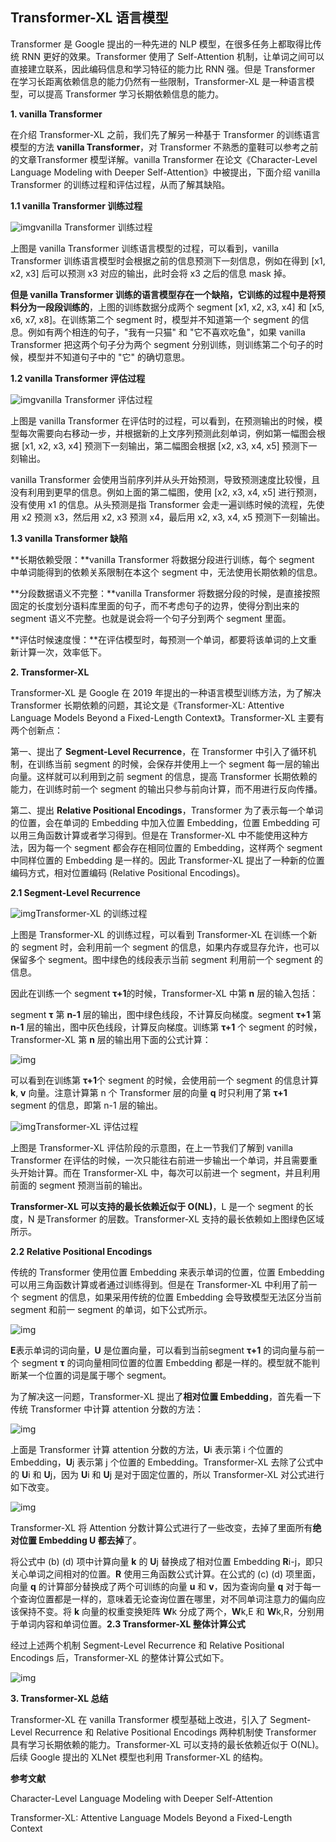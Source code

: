 ## Transformer-XL 语言模型



Transformer 是 Google 提出的一种先进的 NLP 模型，在很多任务上都取得比传统 RNN 更好的效果。Transformer 使用了 Self-Attention 机制，让单词之间可以直接建立联系，因此编码信息和学习特征的能力比 RNN 强。但是 Transformer 在学习长距离依赖信息的能力仍然有一些限制，Transformer-XL 是一种语言模型，可以提高 Transformer 学习长期依赖信息的能力。

**1. vanilla Transformer**

在介绍 Transformer-XL 之前，我们先了解另一种基于 Transformer 的训练语言模型的方法 **vanilla Transformer**，对 Transformer 不熟悉的童鞋可以参考之前的文章Transformer 模型详解。vanilla Transformer 在论文《Character-Level Language Modeling with Deeper Self-Attention》中被提出，下面介绍 vanilla Transformer 的训练过程和评估过程，从而了解其缺陷。

**1.1 vanilla Transformer 训练过程**

![img](imgs/3c6d55fbb2fb43169e1c68ab1fc8982608f7d356.png)vanilla Transformer 训练过程

上图是 vanilla Transformer 训练语言模型的过程，可以看到，vanilla Transformer 训练语言模型时会根据之前的信息预测下一刻信息，例如在得到 [x1, x2, x3] 后可以预测 x3 对应的输出，此时会将 x3 之后的信息 mask 掉。

**但是 vanilla Transformer 训练的语言模型存在一个缺陷，它训练的过程中是将预料分为一段段训练的**，上图的训练数据分成两个 segment [x1, x2, x3, x4] 和 [x5, x6, x7, x8]。在训练第二个 segment 时，模型并不知道第一个 segment 的信息。例如有两个相连的句子，"我有一只猫" 和 "它不喜欢吃鱼"，如果 vanilla Transformer 把这两个句子分为两个 segment 分别训练，则训练第二个句子的时候，模型并不知道句子中的 "它" 的确切意思。

**1.2 vanilla Transformer 评估过程**

![img](imgs/cf6fe60c38fce9e08223c9b7d582a9512891.gif)vanilla Transformer 评估过程

上图是 vanilla Transformer 在评估时的过程，可以看到，在预测输出的时候，模型每次需要向右移动一步，并根据新的上文序列预测此刻单词，例如第一幅图会根据 [x1, x2, x3, x4] 预测下一刻输出，第二幅图会根据 [x2, x3, x4, x5] 预测下一刻输出。

vanilla Transformer 会使用当前序列并从头开始预测，导致预测速度比较慢，且没有利用到更早的信息。例如上面的第二幅图，使用 [x2, x3, x4, x5] 进行预测，没有使用 x1 的信息。从头预测是指 Transformer 会走一遍训练时候的流程，先使用 x2 预测 x3，然后用 x2, x3 预测 x4，最后用 x2, x3, x4, x5 预测下一刻输出。

**1.3 vanilla Transformer 缺陷**

**长期依赖受限：**vanilla Transformer 将数据分段进行训练，每个 segment 中单词能得到的依赖关系限制在本这个 segment 中，无法使用长期依赖的信息。

**分段数据语义不完整：**vanilla Transformer 将数据分段的时候，是直接按照固定的长度划分语料库里面的句子，而不考虑句子的边界，使得分割出来的 segment 语义不完整。也就是说会将一个句子分到两个 segment 里面。

**评估时候速度慢：**在评估模型时，每预测一个单词，都要将该单词的上文重新计算一次，效率低下。

**2. Transformer-XL**

Transformer-XL 是 Google 在 2019 年提出的一种语言模型训练方法，为了解决 Transformer 长期依赖的问题，其论文是《Transformer-XL: Attentive Language Models Beyond a Fixed-Length Context》。Transformer-XL 主要有两个创新点：

第一、提出了 **Segment-Level Recurrence**，在 Transformer 中引入了循环机制，在训练当前 segment 的时候，会保存并使用上一个 segment 每一层的输出向量。这样就可以利用到之前 segment 的信息，提高 Transformer 长期依赖的能力，在训练时前一个 segment 的输出只参与前向计算，而不用进行反向传播。

第二、提出 **Relative Positional Encodings**，Transformer 为了表示每一个单词的位置，会在单词的 Embedding 中加入位置 Embedding，位置 Embedding 可以用三角函数计算或者学习得到。但是在 Transformer-XL 中不能使用这种方法，因为每一个 segment 都会存在相同位置的 Embedding，这样两个 segment 中同样位置的 Embedding 是一样的。因此 Transformer-XL 提出了一种新的位置编码方式，相对位置编码 (Relative Positional Encodings)。

**2.1 Segment-Level Recurrence**

![img](imgs/3df337a4849996c870e3c002b2b4b9655981.gif)Transformer-XL 的训练过程

上图是 Transformer-XL 的训练过程，可以看到 Transformer-XL 在训练一个新的 segment 时，会利用前一个 segment 的信息，如果内存或显存允许，也可以保留多个 segment。图中绿色的线段表示当前 segment 利用前一个 segment 的信息。

因此在训练一个 segment **τ+1**的时候，Transformer-XL 中第 **n** 层的输入包括：

segment **τ** 第 **n-1** 层的输出，图中绿色线段，不计算反向梯度。segment **τ+1** 第 **n-1** 层的输出，图中灰色线段，计算反向梯度。训练第 **τ+1** 个 segment 的时候，Transformer-XL 第 **n** 层的输出用下面的公式计算：

![img](imgs/3801213fb80e7becbb3943da1242673d9a506b98.png)

可以看到在训练第 **τ+1**个 segment 的时候，会使用前一个 segment 的信息计算 **k**, **v** 向量。注意计算第 n 个 Transformer 层的向量 **q** 时只利用了第 **τ+1** segment 的信息，即第 n-1 层的输出。

![img](imgs/a8773912b31bb05140c2b202761604b14bede0ac.png)Transformer-XL 评估过程

上图是 Transformer-XL 评估阶段的示意图，在上一节我们了解到 vanilla Transformer 在评估的时候，一次只能往右前进一步输出一个单词，并且需要重头开始计算。而在 Transformer-XL 中，每次可以前进一个 segment，并且利用前面的 segment 预测当前的输出。

**Transformer-XL 可以支持的最长依赖近似于 O(NL)**，L 是一个 segment 的长度，N 是Transformer 的层数。Transformer-XL 支持的最长依赖如上图绿色区域所示。

**2.2 Relative Positional Encodings**

传统的 Transformer 使用位置 Embedding 来表示单词的位置，位置 Embedding 可以用三角函数计算或者通过训练得到。但是在 Transformer-XL 中利用了前一个 segment 的信息，如果采用传统的位置 Embedding 会导致模型无法区分当前 segment 和前一 segment 的单词，如下公式所示。

![img](imgs/a6efce1b9d16fdfaea8cc16f8ee3525196ee7bc4.png)

**E**表示单词的词向量，**U** 是位置向量，可以看到当前segment **τ+1** 的词向量与前一个 segment **τ** 的词向量相同位置的位置 Embedding 都是一样的。模型就不能判断某一个位置的词是属于哪个 segment。

为了解决这一问题，Transformer-XL 提出了**相对位置 Embedding**，首先看一下传统 Transformer 中计算 attention 分数的方法：

![img](imgs/d53f8794a4c27d1eb16e58e620b9736bddc4383d.png)

上面是 Transformer 计算 attention 分数的方法，**U**i 表示第 i 个位置的 Embedding，**U**j 表示第 j 个位置的 Embedding。Transformer-XL 去除了公式中的 **U**i 和 **U**j，因为 **U**i 和 **U**j 是对于固定位置的，所以 Transformer-XL 对公式进行如下改变。

![img](imgs/c9fcc3cec3fdfc030befcd4aee535991a5c2261a.png)

Transformer-XL 将 Attention 分数计算公式进行了一些改变，去掉了里面所有**绝对位置 Embedding U 都去掉**了。

将公式中 (b) (d) 项中计算向量 **k** 的 **U**j 替换成了相对位置 Embedding **R**i-j，即只关心单词之间相对的位置。**R** 使用三角函数公式计算。在公式的 (c) (d) 项里面，向量 **q** 的计算部分替换成了两个可训练的向量 **u** 和 **v**，因为查询向量 **q** 对于每一个查询位置都是一样的，意味着无论查询位置在哪里，对不同单词注意力的偏向应该保持不变。将 **k** 向量的权重变换矩阵 **W**k 分成了两个，**W**k,E 和 **W**k,R，分别用于单词内容和单词位置。**2.3 Transformer-XL 整体计算公式**

经过上述两个机制 Segment-Level Recurrence 和 Relative Positional Encodings 后，Transformer-XL 的整体计算公式如下。

![img](imgs/0dd7912397dda1449cd278d28edb0ea70df4866c.png)

**3. Transformer-XL 总结**

Transformer-XL 在 vanilla Transformer 模型基础上改进，引入了 Segment-Level Recurrence 和 Relative Positional Encodings 两种机制使 Transformer 具有学习长期依赖的能力。Transformer-XL 可以支持的最长依赖近似于 O(NL)。后续 Google 提出的 XLNet 模型也利用 Transformer-XL 的结构。

**参考文献**

Character-Level Language Modeling with Deeper Self-Attention

Transformer-XL: Attentive Language Models Beyond a Fixed-Length Context